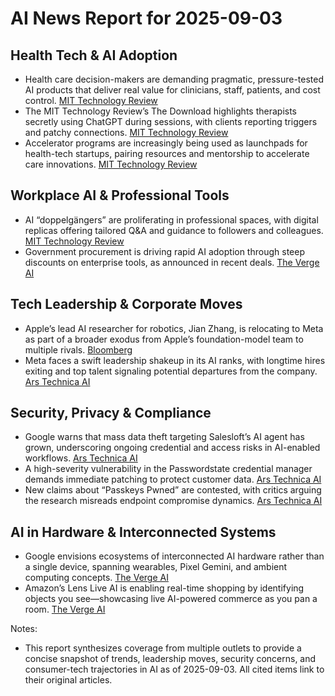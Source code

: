# AI News Report for 2025-09-03

## Health Tech & AI Adoption
- Health care decision-makers are demanding pragmatic, pressure-tested AI products that deliver real value for clinicians, staff, patients, and cost control. [MIT Technology Review](https://www.technologyreview.com/2025/09/02/1122688/what-health-care-providers-actually-want-from-ai/)
- The MIT Technology Review’s The Download highlights therapists secretly using ChatGPT during sessions, with clients reporting triggers and patchy connections. [MIT Technology Review](https://www.technologyreview.com/2025/09/02/1122877/the-download-therapists-secretly-using-ai-and-apple-airpods-hearing-aid-potential/)
- Accelerator programs are increasingly being used as launchpads for health-tech startups, pairing resources and mentorship to accelerate care innovations. [MIT Technology Review](https://www.technologyreview.com/2025/09/02/1122698/how-healthcare-accelerator-programs-are-changing-care/)

## Workplace AI & Professional Tools
- AI “doppelgängers” are proliferating in professional spaces, with digital replicas offering tailored Q&A and guidance to followers and colleagues. [MIT Technology Review](https://www.technologyreview.com/2025/09/02/1122856/can-an-ai-doppelganger-help-me-do-my-job/)
- Government procurement is driving rapid AI adoption through steep discounts on enterprise tools, as announced in recent deals. [The Verge AI](https://www.theverge.com/policy/758189/openai-anthropic-claude-chatgpt-government)

## Tech Leadership & Corporate Moves
- Apple’s lead AI researcher for robotics, Jian Zhang, is relocating to Meta as part of a broader exodus from Apple’s foundation-model team to multiple rivals. [Bloomberg](https://www.bloomberg.com/news/articles/2025-09-02/apple-s-lead-ai-researcher-for-robotics-heads-to-meta-as-part-of-latest-exits)
- Meta faces a swift leadership shakeup in its AI ranks, with longtime hires exiting and top talent signaling potential departures from the company. [Ars Technica AI](https://arstechnica.com/ai/2025/08/zuckerbergs-ai-hires-disrupt-meta-with-swift-exits-and-threats-to-leave/)

## Security, Privacy & Compliance
- Google warns that mass data theft targeting Salesloft’s AI agent has grown, underscoring ongoing credential and access risks in AI-enabled workflows. [Ars Technica AI](https://arstechnica.com/security/2025/08/google-warns-that-mass-data-theft-hitting-salesloft-ai-agent-has-grown-bigger/)
- A high-severity vulnerability in the Passwordstate credential manager demands immediate patching to protect customer data. [Ars Technica AI](https://arstechnica.com/security/2025/08/high-severity-vulnerability-in-passwordstate-credential-manager-patch-now/)
- New claims about “Passkeys Pwned” are contested, with critics arguing the research misreads endpoint compromise dynamics. [Ars Technica AI](https://arstechnica.com/security/2025/08/new-research-claiming-passkeys-can-be-stolen-is-pure-nonsense/)

## AI in Hardware & Interconnected Systems
- Google envisions ecosystems of interconnected AI hardware rather than a single device, spanning wearables, Pixel Gemini, and ambient computing concepts. [The Verge AI](https://www.theverge.com/report/767765/ai-hardware-google-pixel-gemini-wearables-ambient-computing)
- Amazon’s Lens Live AI is enabling real-time shopping by identifying objects you see—showcasing live AI-powered commerce as you pan a room. [The Verge AI](https://www.theverge.com/news/769585/amazon-lens-live-ai-real-time-shopping)

Notes:
- This report synthesizes coverage from multiple outlets to provide a concise snapshot of trends, leadership moves, security concerns, and consumer-tech trajectories in AI as of 2025-09-03. All cited items link to their original articles.